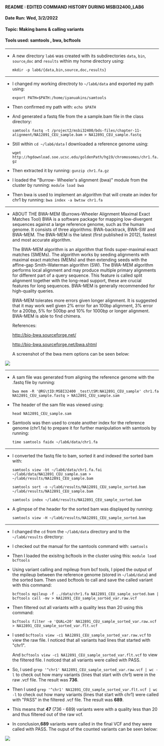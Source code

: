#### __README : EDITED COMMAND HISTORY DURING MSBI32400_LAB6__
#### __Date Run: Wed, 3/2/2022__
#### __Topic: Making bams & calling variants__
#### __Tools used: samtools , bwa, bcftools__

***
- A new directory `lab6` was created with its subdirectories `data`, `bin`, `source`,`doc` and `results` within my home directory using:

    `mkdir -p lab6/{data,bin,source,doc,results}`

***  
- I changed my working directroty to `~/lab6/data` and exported my path using:
    
    `export PATH=$PATH:/home/iyanuakins/samtools`

- Then confirmed my path with: `echo $PATH`

- And generated a fastq file from the a sample.bam file in the class directory:

    `samtools fastq -t /project2/msbi32400/bds-files/chapter-11-alignment/NA12891_CEU_sample.bam > NA12891_CEU_sample.fastq`

- Still within `cd ~/lab6/data` I downloaded a reference genome using:

    `wget http://hgdownload.soe.ucsc.edu/goldenPath/hg19/chromosomes/chr1.fa.gz` 
    
- Then extracted it by running: `gunzip chr1.fa.gz`
    
- I loaded the "Burrow- Wheeler's alignment (bwa)" module from the cluster by running: `module load bwa`
  
- Then bwa is used to implement an algorithm that will create an index for chr1 by running: `bwa index -a bwtsw chr1.fa`

***
- ABOUT THE BWA-MEM (Burrows-Wheeler Alignment Maximal Exact Matches Tool)
    BWA is a software package for mapping low-divergent sequences against a large reference genome, such as the human genome. It consists of three algorithms: BWA-backtrack, BWA-SW and BWA-MEM. The BWA-MEM is the latest (first published in 2012), fastest and most accurate algorithm.

    The BWA-MEM algorithm is an algorithm that finds super-maximal exact matches (SMEMs). The algorithm works by seeding alignments with maximal exact matches (MEMs) and then extending seeds with the affine-gap Smith-Waterman algorithm (SW). The BWA-MEM algorithm performs local alignment and may produce multiple primary alignments for different part of a query sequence. This feature is called split alignment together with the long-read support, these are crucial features for long sequences. BWA-MEM is generally recommended for high-quality queries. 

    BWA-MEM tolerates more errors given longer alignment. It is suggested that it may work well given 2% error for an 100bp alignment, 3% error for a 200bp, 5% for 500bp and 10% for 1000bp or longer alignment. BWA-MEM is able to find chimera.
    
    References:
    
    http://bio-bwa.sourceforge.net/
    
    http://bio-bwa.sourceforge.net/bwa.shtml

   A screenshot of the bwa mem options can be seen below:
   
![](https://uchicago.box.com/shared/static/7whpe5o9ye39wji7qgrh2qt0b4nruh0g.png)

***

- A sam file was generated from aligning the reference genome with the .fastq file by running: 

  `bwa mem -R '@RG\tID:MSBI32400 _test\tSM:NA12891_CEU_sample' chr1.fa NA12891_CEU_sample.fastq > NA12891_CEU_sample.sam`
  
- The header of the sam file was viewed using:

  `head NA12891_CEU_sample.sam`
  
- Samtools was then used to create another index for the reference genome (chr1.fa) to prepare it for further manipulation with samtools by running:

   `time samtools faidx ~/lab6/data/chr1.fa`

***
- I converted the fastq file to bam, sorted it and indexed the sorted bam with:

   `samtools view -bt ~/lab6/data/chr1.fa.fai ~/lab6/data/NA12891_CEU_sample.sam > ~/lab6/results/NA12891_CEU_sample.bam`
   
   `samtools sort -o ~/lab6/results/NA12891_CEU_sample_sorted.bam ~/lab6/results/NA12891_CEU_sample.bam`
   
   `samtools index ~/lab6/results/NA12891_CEU_sample_sorted.bam`
   
- A glimpse of the header for the sorted bam was displayed by running: 

   `samtools view -H ~/lab6/results/NA12891_CEU_sample_sorted.bam`

***
- I changed the `cd` from the `~/lab6/data` directory and to the `~/lab6/results` directory:

- I checked out the manual for the samtools command with: `samtools`

- Then I loaded the exisitng bcftools in the cluster using this: `module load bcftools`

- Using variant calling and mpileup from bcf tools, I piped the output of the mpileup between the reference genome (stored in `~/lab6/data`) and the sorted bam. Then used bcftools to call and save the called variant with this command: 

    `bcftools mpileup -f ../data/chr1.fa NA12891_CEU_sample_sorted.bam | bcftools call -mv > NA12891_CEU_sample_sorted_var.raw.vcf`

- Then filtered out all variants with a quality less than 20 using this command:

    `bcftools filter -e 'QUAL<20' NA12891_CEU_sample_sorted_var.raw.vcf > NA12891_CEU_sample_sorted_var.flt.vcf`
    
- I used `bcftools view -c1 NA12891_CEU_sample_sorted_var.raw.vcf` to view the raw file. I noticed that all variants had lines that started with "chr1".

    And `bcftools view -c1 NA12891_CEU_sample_sorted_var.flt.vcf` to view the filtered file. I noticed that all variants were called with PASS.  

- So, I used `grep '^chr1' NA12891_CEU_sample_sorted_var.raw.vcf | wc -l` to check out how many variants (lines that start with chr1) were in the raw .vcf file. The result was __736__.

- Then I used `grep '^chr1' NA12891_CEU_sample_sorted_var.flt.vcf | wc -l` to check out how many variants (lines that start with chr1) were called with "PASS" in the filtered .vcf file. The result was __689__.

- This means that __47__ (736 - 689) variants were with a quality less than 20 and thus filtered out of the raw vcf. 

- In conclusion,__689__ variants were called in the final VCF and they were called with PASS. The ouput of the counted variants can be seen below:

![](https://uchicago.box.com/shared/static/w14sqmq81h69ih9givu5xsqo6juzid65.png)
